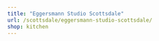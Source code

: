 ```yaml
---
title: "Eggersmann Studio Scottsdale"
url: /scottsdale/eggersmann-studio-scottsdale/
shop: kitchen
---
```

